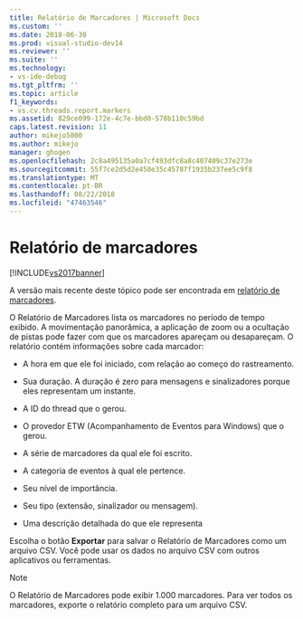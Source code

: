 ```yaml
---
title: Relatório de Marcadores | Microsoft Docs
ms.custom: ''
ms.date: 2018-06-30
ms.prod: visual-studio-dev14
ms.reviewer: ''
ms.suite: ''
ms.technology:
- vs-ide-debug
ms.tgt_pltfrm: ''
ms.topic: article
f1_keywords:
- vs.cv.threads.report.markers
ms.assetid: 829ce099-172e-4c7e-bbd0-578b110c59bd
caps.latest.revision: 11
author: mikejo5000
ms.author: mikejo
manager: ghogen
ms.openlocfilehash: 2c8a495135a0a7cf493dfc8a8c407409c37e273e
ms.sourcegitcommit: 55f7ce2d5d2e458e35c45787f1935b237ee5c9f8
ms.translationtype: MT
ms.contentlocale: pt-BR
ms.lasthandoff: 08/22/2018
ms.locfileid: "47463546"
---
```

# <a name="markers-report"></a>Relatório de marcadores
[!INCLUDE[vs2017banner](../includes/vs2017banner.md)]

A versão mais recente deste tópico pode ser encontrada em [relatório de marcadores](https://docs.microsoft.com/visualstudio/profiling/markers-report).  
  
O Relatório de Marcadores lista os marcadores no período de tempo exibido.  A movimentação panorâmica, a aplicação de zoom ou a ocultação de pistas pode fazer com que os marcadores apareçam ou desapareçam. O relatório contém informações sobre cada marcador:  
  
-   A hora em que ele foi iniciado, com relação ao começo do rastreamento.  
  
-   Sua duração. A duração é zero para mensagens e sinalizadores porque eles representam um instante.  
  
-   A ID do thread que o gerou.  
  
-   O provedor ETW (Acompanhamento de Eventos para Windows) que o gerou.  
  
-   A série de marcadores da qual ele foi escrito.  
  
-   A categoria de eventos à qual ele pertence.  
  
-   Seu nível de importância.  
  
-   Seu tipo (extensão, sinalizador ou mensagem).  
  
-   Uma descrição detalhada do que ele representa  
  
 Escolha o botão **Exportar** para salvar o Relatório de Marcadores como um arquivo CSV. Você pode usar os dados no arquivo CSV com outros aplicativos ou ferramentas.  
  
> [!NOTE]
>  O Relatório de Marcadores pode exibir 1.000 marcadores. Para ver todos os marcadores, exporte o relatório completo para um arquivo CSV.



